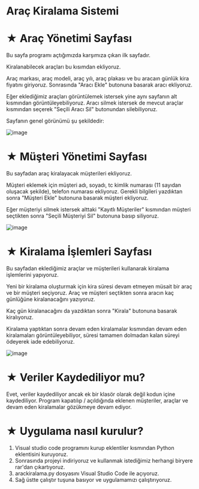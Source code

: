# Araç Kiralama Sistemi

# ★ Araç Yönetimi Sayfası

Bu sayfa programı açtığımızda karşımıza çıkan ilk sayfadır.

Kiralanabilecek araçları bu kısımdan ekliyoruz.

Araç markası, araç modeli, araç yılı, araç plakası ve bu aracaın günlük kira fiyatını giriyoruz. Sonrasında "Aracı Ekle" butonuna basarak aracı ekliyoruz.

Eğer eklediğimiz araçları görüntülemek istersek yine aynı sayfanın alt kısmından görüntüleyebiliyoruz. Aracı silmek istersek de mevcut araçlar kısmından seçerek "Seçili Aracı Sil" butonundan silebiliyoruz.

Sayfanın genel görünümü şu şekildedir:

![image](https://github.com/user-attachments/assets/39c02db5-c4d5-40bd-bb90-e852ce83ab79)

# ★ Müşteri Yönetimi Sayfası

Bu sayfadan araç kiralayacak müşterileri ekliyoruz.

Müşteri eklemek için müşteri adı, soyadı, tc kimlik numarası (11 sayıdan oluşacak şekilde), telefon numarası ekliyoruz. Gerekli bilgileri yazdıktan sonra "Müşteri Ekle" butonuna basarak müşteri ekliyoruz.

Eğer müşteriyi silmek istersek alttaki "Kayıtlı Müşteriler" kısmından müşteri seçtikten sonra "Seçili Müşteriyi Sil" butonuna basıp siliyoruz.

![image](https://github.com/user-attachments/assets/439bb4e4-2399-419e-98f1-038dc7d17ed2)

# ★ Kiralama İşlemleri Sayfası

Bu sayfadan eklediğimiz araçlar ve müşterileri kullanarak kiralama işlemlerini yapıyoruz.

Yeni bir kiralama oluşturmak için kira süresi devam etmeyen müsait bir araç ve bir müşteri seçiyoruz. Araç ve müşteri seçtikten sonra aracın kaç günlüğüne kiralanacağını yazıyoruz.

Kaç gün kiralanacağını da yazdıktan sonra "Kirala" butonuna basarak kiralıyoruz.

Kiralama yaptıktan sonra devam eden kiralamalar kısmından devam eden kiralamaları görüntüleyebiliyor, süresi tamamen dolmadan kalan süreyi ödeyerek iade edebiliyoruz.

![image](https://github.com/user-attachments/assets/1cad6737-6c3b-4c0f-9e92-ff4c5265629c)

# ★ Veriler Kaydediliyor mu?

Evet, veriler kaydediliyor ancak ek bir klasör olarak değil kodun içine kaydediliyor. Program kapatılıp / açıldığında eklenen müşteriler, araçlar ve devam eden kiralamalar gözükmeye devam ediyor.

# ★  Uygulama nasıl kurulur?

1) Visual studio code programını kurup eklentiler kısmından Python eklentisini kuruyoruz.
2) Sonrasında projeyi indiriyoruz ve kullanmak istediğimiz herhangi biryere rar'dan çıkartıyoruz.
3) arackiralama.py dosyasını Visual Studio Code ile açıyoruz.
4) Sağ üstte çalıştır tuşuna basıyor ve uygulamamızı çalıştırıyoruz.
